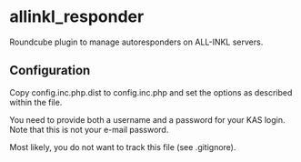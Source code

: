 # allinkl_responder

Roundcube plugin to manage autoresponders on ALL-INKL servers.

## Configuration

Copy config.inc.php.dist to config.inc.php and set the options as described
within the file.

You need to provide both a username and a password for your KAS login. Note
that this is not your e-mail password. 

Most likely, you do not want to track this file (see .gitignore).
